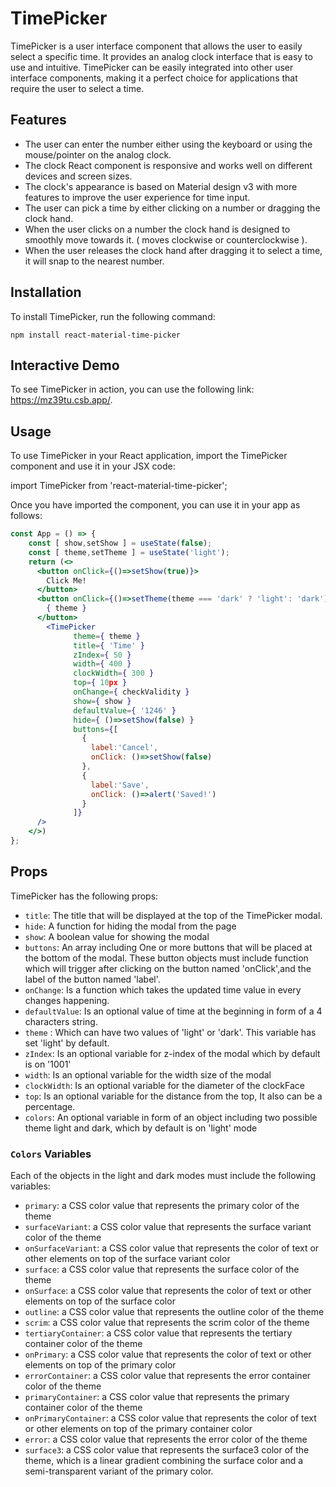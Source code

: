 # TimePicker

TimePicker is a user interface component that allows the user to easily select a specific time. It provides an analog clock interface that is easy to use and intuitive. TimePicker can be easily integrated into other user interface components, making it a perfect choice for applications that require the user to select a time.

## Features

- The user can enter the number either using the keyboard or using the mouse/pointer on the analog clock.
- The clock React component is responsive and works well on different devices and screen sizes.
- The clock's appearance is based on Material design v3 with more features to improve the user experience for time input.
- The user can pick a time by either clicking on a number or dragging the clock hand.
- When the user clicks on a number the clock hand is designed to smoothly move towards it. ( moves clockwise or counterclockwise ).
- When the user releases the clock hand after dragging it to select a time, it will snap to the nearest number.

## Installation

To install TimePicker, run the following command:

`npm install react-material-time-picker`

## Interactive Demo

To see TimePicker in action, you can use the following link: https://mz39tu.csb.app/.

## Usage

To use TimePicker in your React application, import the TimePicker component and use it in your JSX code:

import TimePicker from 'react-material-time-picker';

Once you have imported the component, you can use it in your app as follows:

```jsx
const App = () => {
    const [ show,setShow ] = useState(false);
    const [ theme,setTheme ] = useState('light');
    return (<>
      <button onClick={()=>setShow(true)}>
        Click Me!
      </button>
      <button onClick={()=>setTheme(theme === 'dark' ? 'light': 'dark')}>
        { theme }
      </button>
        <TimePicker
              theme={ theme }
              title={ 'Time' }
              zIndex={ 50 }
              width={ 400 }
              clockWidth={ 300 }
              top={ 10px }
              onChange={ checkValidity }
              show={ show }
              defaultValue={ '1246' }
              hide={ ()=>setShow(false) }
              buttons={[
                {
                  label:'Cancel',
                  onClick: ()=>setShow(false)
                },
                {
                  label:'Save',
                  onClick: ()=>alert('Saved!')
                }
              ]}
      />
    </>)
};
```


## Props

TimePicker has the following props:

- `title`: The title that will be displayed at the top of the TimePicker modal.
- `hide`: A function for hiding the modal from the page
- `show`: A boolean value for showing the modal
- `buttons`: An array including One or more buttons that will be placed at the bottom of the modal. These button objects must include function which will trigger after clicking on the button named 'onClick',and the label of the button named 'label'.
- `onChange`: Is a function which takes the updated time value in every changes happening.
- `defaultValue`: Is an optional value of time at the beginning in form of a 4 characters string.
- `theme` : Which can have two values of 'light' or 'dark'. This variable has set 'light' by default.
- `zIndex`: Is an optional variable for z-index of the modal which by default is on '1001'
- `width`: Is an optional variable for the width size of the modal
- `clockWidth`: Is an optional variable for the diameter of the clockFace
- `top`: Is an optional variable for the distance from the top, It also can be a percentage.
- `colors`: An optional variable in form of an object including two possible theme light and dark, which by default is on 'light' mode

### `Colors` Variables

Each of the objects in the light and dark modes must include the following variables:
- `primary`: a CSS color value that represents the primary color of the theme 
- `surfaceVariant`: a CSS color value that represents the surface variant color of the theme 
- `onSurfaceVariant`: a CSS color value that represents the color of text or other elements on top of the surface variant color
- `surface`: a CSS color value that represents the surface color of the theme
- `onSurface`: a CSS color value that represents the color of text or other elements on top of the surface color
- `outline`: a CSS color value that represents the outline color of the theme
- `scrim`: a CSS color value that represents the scrim color of the theme
- `tertiaryContainer`: a CSS color value that represents the tertiary container color of the theme
- `onPrimary`: a CSS color value that represents the color of text or other elements on top of the primary color
- `errorContainer`: a CSS color value that represents the error container color of the theme
- `primaryContainer`: a CSS color value that represents the primary container color of the theme
- `onPrimaryContainer`: a CSS color value that represents the color of text or other elements on top of the primary container color
- `error`: a CSS color value that represents the error color of the theme
- `surface3`: a CSS color value that represents the surface3 color of the theme, which is a linear gradient combining the surface color and a semi-transparent variant of the primary color.


